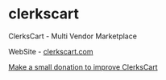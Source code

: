 # clerkscart
ClerksCart - Multi Vendor Marketplace

WebSite - <a href="http://clerkscart.com/"> clerkscart.com </a>

 <a href="https://secure.wayforpay.com/payment/sdbb18abeee95"> Make a small donation to improve ClerksCart </a>

